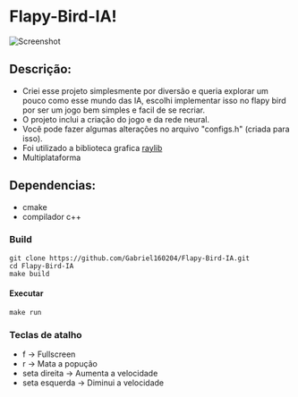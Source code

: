 # Flapy-Bird-IA!
![Screenshot](https://user-images.githubusercontent.com/89217994/197409201-0de15e3b-4956-43de-97a9-0764d82bfe8c.png)

## Descrição:
- Criei esse projeto simplesmente por diversão e queria explorar um pouco como esse mundo das IA, escolhi implementar isso no flapy bird por ser um jogo bem simples e facil de se recriar.
- O projeto inclui a criação do jogo e da rede neural.
- Você pode fazer algumas alterações no arquivo "configs.h" (criada para isso).
- Foi utilizado a biblioteca grafica [raylib](https://github.com/raysan5/raylib)
- Multiplataforma

## Dependencias: 

* cmake 
* compilador c++

### Build ###
  
    git clone https://github.com/Gabriel160204/Flapy-Bird-IA.git
  	cd Flapy-Bird-IA
	make build
  
#### Executar ####

    make run

### Teclas de atalho
* f -> Fullscreen
* r -> Mata a popução
* seta direita -> Aumenta a velocidade
* seta esquerda -> Diminui a velocidade

